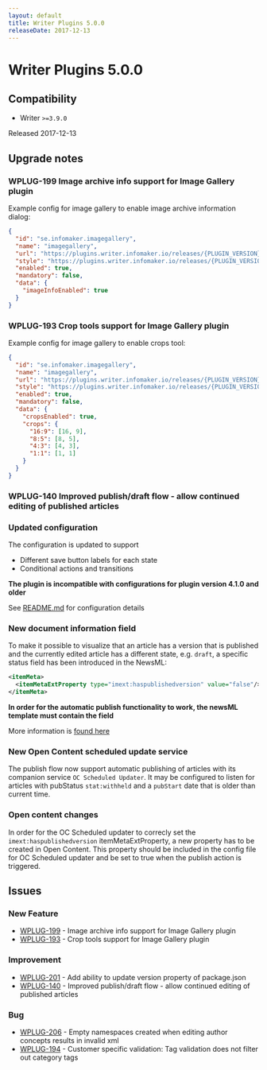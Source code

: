 ```yaml
---
layout: default
title: Writer Plugins 5.0.0
releaseDate: 2017-12-13
---
```

<div class="jumbotron">
    <h1>Writer Plugins 5.0.0</h1>    
    <h2>Compatibility</h2>
    <ul>
        <li>Writer <code>>=3.9.0</code></li>
    </ul>
</div>

Released 2017-12-13



## Upgrade notes  
    
### WPLUG-199 Image archive info support for Image Gallery plugin 
Example config for image gallery to enable image archive information dialog: 
```json 
{ 
  "id": "se.infomaker.imagegallery", 
  "name": "imagegallery", 
  "url": "https://plugins.writer.infomaker.io/releases/{PLUGIN_VERSION}/im-imagegallery.js", 
  "style": "https://plugins.writer.infomaker.io/releases/{PLUGIN_VERSION}/im-imagegallery.css", 
  "enabled": true, 
  "mandatory": false, 
  "data": { 
    "imageInfoEnabled": true
  } 
} 
```     
### WPLUG-193 Crop tools support for Image Gallery plugin 
Example config for image gallery to enable crops tool:
```json
{
  "id": "se.infomaker.imagegallery",
  "name": "imagegallery",
  "url": "https://plugins.writer.infomaker.io/releases/{PLUGIN_VERSION}/im-imagegallery.js",
  "style": "https://plugins.writer.infomaker.io/releases/{PLUGIN_VERSION}/im-imagegallery.css",
  "enabled": true,
  "mandatory": false,
  "data": {
    "cropsEnabled": true,
    "crops": {
      "16:9": [16, 9],
      "8:5": [8, 5],
      "4:3": [4, 3],
      "1:1": [1, 1]
    }
  }
}
```
         
### WPLUG-140 Improved publish/draft flow - allow continued editing of published articles 
### Updated configuration

The configuration is updated to support
* Different save button labels for each state
* Conditional actions and transitions

**The plugin is incompatible with configurations for plugin version 4.1.0 and older**

See [README.md](https://github.com/Infomaker/NPWriterPluginBundle/blob/master/README.md) for configuration details

### New document information field

To make it possible to visualize that an article has a version that is published and the currently edited article has a different state, e.g. `draft`, a specific status field has been introduced in the NewsML:

```xml
<itemMeta>
  <itemMetaExtProperty type="imext:haspublishedversion" value="false"/>
</itemMeta>
```

**In order for the automatic publish functionality to work, the newsML template must contain the field**


More information is [found here](https://github.com/Infomaker/writer-format/blob/master/newsml/newsitem/newsitem-text.xml)

### New Open Content scheduled update service

The publish flow now support automatic publishing of articles with its companion service `OC Scheduled Updater`. It may be configured to listen for articles with pubStatus `stat:withheld` and a `pubStart` date that is older than current time. 

### Open content changes

In order for the OC Scheduled updater to correcly set the `imext:haspublishedversion` itemMetaExtProperty, a new property has to be created in Open Content. This property should be included in the config file for OC Scheduled updater and be set to true when the publish action is triggered.          



## Issues  


### New Feature 

 * [WPLUG-199](https://jira.infomaker.se/browse/WPLUG-199) - Image archive info support for Image Gallery plugin 
 * [WPLUG-193](https://jira.infomaker.se/browse/WPLUG-193) - Crop tools support for Image Gallery plugin 


### Improvement 

 * [WPLUG-201](https://jira.infomaker.se/browse/WPLUG-201) - Add ability to update version property of package.json 
 * [WPLUG-140](https://jira.infomaker.se/browse/WPLUG-140) - Improved publish/draft flow - allow continued editing of published articles 


### Bug 

 * [WPLUG-206](https://jira.infomaker.se/browse/WPLUG-206) - Empty namespaces created when editing author concepts results in invalid xml 
 * [WPLUG-194](https://jira.infomaker.se/browse/WPLUG-194) - Customer specific validation: Tag validation does not filter out category tags 


